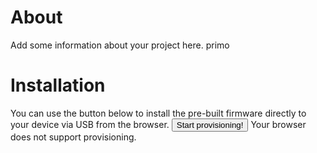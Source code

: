 # About

Add some information about your project here. primo

# Installation

You can use the button below to install the pre-built firmware directly to your device via USB from the browser.
<esp-web-install-button manifest="./manifest.json"></esp-web-install-button> 
<improv-wifi-launch-button>
  <button slot='activate'>Start provisioning!</button>
  <span slot='unsupported'>Your browser does not support provisioning.</span>
</improv-wifi-launch-button>

<script type="module" src="https://unpkg.com/esp-web-tools@8.0.3/dist/web/install-button.js?module"></script>


